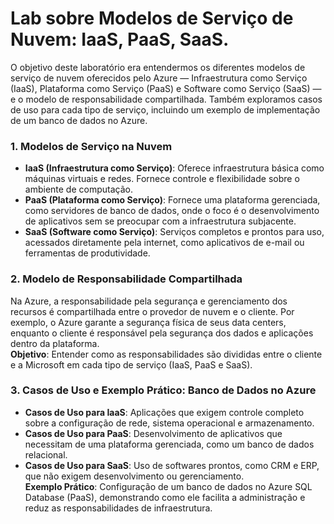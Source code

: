 # Lab sobre Modelos de Serviço de Nuvem: IaaS, PaaS, SaaS.

O objetivo deste laboratório era entendermos os diferentes modelos de serviço de nuvem oferecidos pelo Azure — Infraestrutura como Serviço (IaaS), Plataforma como Serviço (PaaS) e Software como Serviço (SaaS) — e o modelo de responsabilidade compartilhada. Também exploramos casos de uso para cada tipo de serviço, incluindo um exemplo de implementação de um banco de dados no Azure.

### 1. Modelos de Serviço na Nuvem
- **IaaS (Infraestrutura como Serviço)**: Oferece infraestrutura básica como máquinas virtuais e redes. Fornece controle e flexibilidade sobre o ambiente de computação.
- **PaaS (Plataforma como Serviço)**: Fornece uma plataforma gerenciada, como servidores de banco de dados, onde o foco é o desenvolvimento de aplicativos sem se preocupar com a infraestrutura subjacente.
- **SaaS (Software como Serviço)**: Serviços completos e prontos para uso, acessados diretamente pela internet, como aplicativos de e-mail ou ferramentas de produtividade.
### 2. Modelo de Responsabilidade Compartilhada
Na Azure, a responsabilidade pela segurança e gerenciamento dos recursos é compartilhada entre o provedor de nuvem e o cliente. Por exemplo, o Azure garante a segurança física de seus data centers, enquanto o cliente é responsável pela segurança dos dados e aplicações dentro da plataforma.<br />
**Objetivo**: Entender como as responsabilidades são divididas entre o cliente e a Microsoft em cada tipo de serviço (IaaS, PaaS e SaaS).

### 3. Casos de Uso e Exemplo Prático: Banco de Dados no Azure
- **Casos de Uso para IaaS**: Aplicações que exigem controle completo sobre a configuração de rede, sistema operacional e armazenamento.
- **Casos de Uso para PaaS**: Desenvolvimento de aplicativos que necessitam de uma plataforma gerenciada, como um banco de dados relacional.
- **Casos de Uso para SaaS**: Uso de softwares prontos, como CRM e ERP, que não exigem desenvolvimento ou gerenciamento.<br />
**Exemplo Prático**: Configuração de um banco de dados no Azure SQL Database (PaaS), demonstrando como ele facilita a administração e reduz as responsabilidades de infraestrutura.